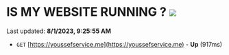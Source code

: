 # IS MY WEBSITE RUNNING ? [![](https://img.shields.io/static/v1?label=Sponsor&message=%E2%9D%A4&logo=GitHub&color=%23fe8e86)](https://github.com/sponsors/<username>)

Last updated: **8/1/2023, 9:25:55 AM**

- `GET` [https://youssefservice.me](https://youssefservice.me) - **Up** (917ms)
